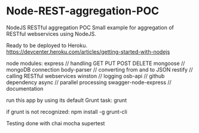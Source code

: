 Node-REST-aggregation-POC
===================

NodeJS RESTful aggregation POC
Small example for aggregation of RESTful webservices using NodeJS.

Ready to be deployed to Heroku.
https://devcenter.heroku.com/articles/getting-started-with-nodejs

node modules:
express // handling GET PUT POST DELETE
mongoose // mongoDB connection
body-parser // converting from and to JSON
restify // calling RESTful webservices
winston // logging
osb-api // github dependency
async // parallel processing
swagger-node-express // documentation

run this app by using its default Grunt task:
grunt

if grunt is not recognized:
npm install -g grunt-cli

Testing done with
chai
mocha
supertest
